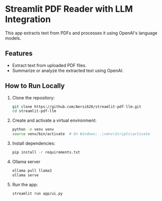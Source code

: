 # Streamlit PDF Reader with LLM Integration

This app extracts text from PDFs and processes it using OpenAI's language models.

## Features
- Extract text from uploaded PDF files.
- Summarize or analyze the extracted text using OpenAI.

## How to Run Locally
1. Clone the repository:
   ```bash
   git clone https://github.com/Aersi626/streamlit-pdf-llm.git
   cd streamlit-pdf-llm

2. Create and activate a virtual environment:
    ```bash
    python -m venv venv
    source venv/bin/activate  # On Windows: .\venv\Scripts\activate

3. Install dependencies:
    ```bash
    pip install -r requirements.txt

4. Ollama server
    ```bash
    ollama pull llama3
    ollama serve

5. Run the app:
    ```bash
    streamlit run app/ui.py